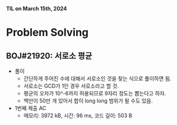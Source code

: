 **TIL on March 15th, 2024**

# Problem Solving
## BOJ#21920: 서로소 평균
* 풀이
    - 간단하게 주어진 수에 대해서 서로소인 것을 찾는 식으로 풀이하면 됨.
    - 서로소는 GCD가 1인 경우 서로소라고 할 것.
    - 평균의 오차가 10^-6까지 허용되므로 9자리 정도는 뽑는다고 하자.
    - 백만이 50만 개 있어서 합이 long long 범위가 될 수도 있음.
* 1번째 제출 AC
    - 메모리: 3972 kB, 시간: 96 ms, 코드 길이: 503 B

